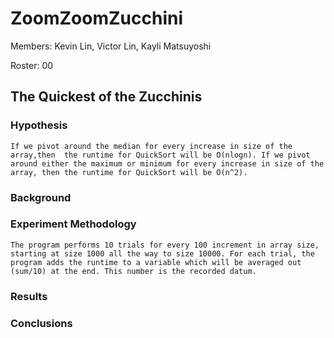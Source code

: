 # ZoomZoomZucchini
Members: Kevin Lin, Victor Lin, Kayli Matsuyoshi

Roster: 00

## The Quickest of the Zucchinis
   
### Hypothesis
    If we pivot around the median for every increase in size of the array,then  the runtime for QuickSort will be O(nlogn). If we pivot around either the maximum or minimum for every increase in size of the array, then the runtime for QuickSort will be O(n^2).
    
### Background

### Experiment Methodology
    The program performs 10 trials for every 100 increment in array size, starting at size 1000 all the way to size 10000. For each trial, the program adds the runtime to a variable which will be averaged out (sum/10) at the end. This number is the recorded datum.
    
### Results

### Conclusions
